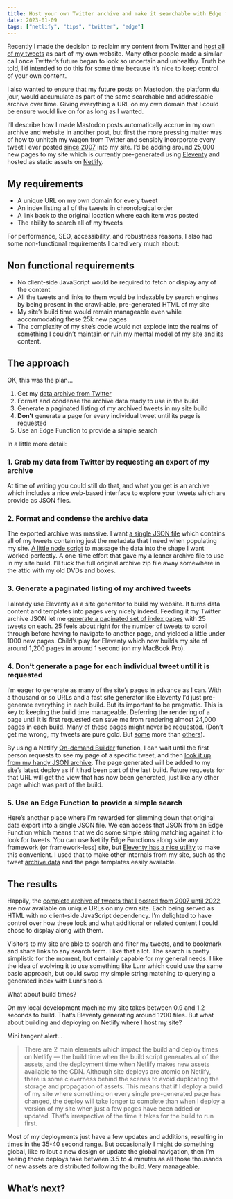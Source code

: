 ```yaml
---
title: Host your own Twitter archive and make it searchable with Edge functions
date: 2023-01-09
tags: ["netlify", "tips", "twitter", "edge"]
---
```


Recently I made the decision to reclaim my content from Twitter and [host all of my tweets](/notes/) as part of my own website. Many other people made a similar call once Twitter’s future began to look so uncertain and unhealthy. Truth be told, I’d intended to do this for some time because it’s nice to keep control of your own content.

I also wanted to ensure that my future posts on Mastodon, the platform du jour, would accumulate as part of the same searchable and addressable archive over time. Giving everything a URL on my own domain that I could be ensure would live on for as long as I wanted.

<!--more-->

I’ll describe how I made Mastodon posts automatically accrue in my own archive and website in another post, but first the more pressing matter was of how to unhitch my wagon from Twitter and sensibly incorporate every tweet I ever posted [since 2007](/note/tw/163673622) into my site. I’d be adding around 25,000 new pages to my site which is currently pre-generated using [Eleventy](https://11ty.dev) and hosted as static assets on [Netlify](https://netlify.com).

## My requirements

- A unique URL on my own domain for every tweet
- An index listing all of the tweets in chronological order
- A link back to the original location where each item was posted
- The ability to search all of my tweets

For performance, SEO, accessibility, and robustness reasons, I also had some non-functional requirements I cared very much about:

## Non functional requirements

- No client-side JavaScript would be required to fetch or display any of the content
- All the tweets and links to them would be indexable by search engines by being present in the crawl-able, pre-generated HTML of my site
- My site’s build time would remain manageable even while accommodating these 25k new pages
- The complexity of my site’s code would not explode into the realms of something I couldn’t maintain or ruin my mental model of my site and its content.

## The approach

OK, this was the plan…

1. Get my [data archive from Twitter](https://help.twitter.com/en/managing-your-account/how-to-download-your-twitter-archive)
2. Format and condense the archive data ready to use in the build
3. Generate a paginated listing of my archived tweets in my site build
4. **Don’t** generate a page for every individual tweet until its page is requested
5. Use an Edge Function to provide a simple search 

In a little more detail:

### 1. Grab my data from Twitter by requesting an export of my archive

At time of writing you could still do that, and what you get is an archive which includes a nice web-based interface to explore your tweets which are provide as JSON files. 


### 2. Format and condense the archive data

The exported archive was massive. I want [a single JSON file](https://github.com/philhawksworth/hawksworx.com/blob/master/src/site/_data/social_archive.json) which contains all of my tweets containing just the metadata that I need when populating my site. [A little node script](https://github.com/philhawksworth/hawksworx.com/blob/master/parse-tweets.js) to massage the data into the shape I want worked perfectly. A one-time effort that gave my a leaner archive file to use in my site build. I’ll tuck the full original archive zip file away somewhere in the attic with my old DVDs and boxes.

### 3. Generate a paginated listing of my archived tweets

I already use Eleventy as a site generator to build my website. It turns data content and templates into pages very nicely indeed. Feeding it my Twitter archive JSON let me [generate a paginated set of index pages](https://github.com/philhawksworth/hawksworx.com/blob/master/src/site/%5Bnotes%5D.njk) with 25 tweets on each. 25 feels about right for the number of tweets to scroll through before having to navigate to another page, and yielded a little under 1000 new pages. Child’s play for Eleventy which now builds my site of around 1,200 pages in around 1 second (on my MacBook Pro).

### 4. Don’t generate a page for each individual tweet until it is requested

I’m eager to generate as many of the site’s pages in advance as I can. With a thousand or so URLs and a fast site generator like Eleventy I’d just pre-generate everything in each build.  But its important to be pragmatic. This is key to keeping the build time manageable. Deferring the rendering of a page until it is first requested can save me from rendering almost 24,000 pages in each build. Many of these pages might never be requested. (Don’t get me wrong, my tweets are pure gold. But [some](/note/tw/1252321499312259074) more than [others](/note/tw/163949292)).

By using a Netlify [On-demand Builder](https://www.netlify.com/products/#on-demand-builders) function, I can wait until the first person requests to see my page of a specific tweet, and then [look it up from my handy JSON archive](https://github.com/philhawksworth/hawksworx.com/blob/387f21328eb07ab406d3c9abd72a6ccb8ab7a449/netlify/functions/note-tweet.js#L14). The page generated will be added to my site’s latest deploy as if it had been part of the last build. Future requests for that URL will get the view that has now been generated, just like any other page which was part of the build.

### 5. Use an Edge Function to provide a simple search

Here’s another place where I’m rewarded for slimming down that original data export into a single JSON file. We can access that JSON from an Edge Function which means that we do some simple string matching against it to look for tweets. You can use Netlify Edge Functions along side any framework (or framework-less) site, but [Eleventy has a nice utility](https://www.11ty.dev/docs/plugins/edge/) to make this convenient. I used that to make other internals from my site, such as the tweet [archive data](https://github.com/philhawksworth/hawksworx.com/blob/387f21328eb07ab406d3c9abd72a6ccb8ab7a449/netlify/edge-functions/eleventy-edge.js#L6) and the page templates easily available. 

## The results

Happily, the [complete archive of tweets that I posted from 2007 until 2022](/notes/) are now available on unique URLs on my own site. Each being served as HTML with no client-side JavaScript dependency. I’m delighted to have control over how these look and what additional or related content I could chose to display along with them.

Visitors to my site are able to search and filter my tweets, and to bookmark and share links to any search term. I like that a lot. The search is pretty simplistic for the moment, but certainly capable for my general needs. I like the idea of evolving it to use something like Lunr which could use the same basic approach, but could swap my simple string matching to querying a generated index with Lunr’s tools. 

What about build times?

On my local development machine my site takes between 0.9 and 1.2 seconds to build. That’s Eleventy generating around 1200 files. But what about building and deploying on Netlify where I host my site? 

Mini tangent alert...

> There are 2 main elements which impact the build and deploy times on Netlify — the build time when the build script generates all of the assets, and the deployment time when Netlify makes new assets available to the CDN.  Although site deploys are atomic on Netlify, there is some cleverness behind the scenes to avoid duplicating the storage and propagation of assets. 
This means that if I deploy a build of my site where something on every single pre-generated page has changed, the deploy will take longer to complete than when I deploy a version of my site when just a few pages have been added or updated. That’s irrespective of the time it takes for the build to run first.

Most of my deployments just have a few updates and additions, resulting in times in the 35-40 second range. But occasionally I might do something global, like rollout a new design or update the global navigation, then I’m seeing those deploys take between 3.5 to 4 minutes as all those thousands of new assets are distributed following the build. Very manageable.

## What’s next?
